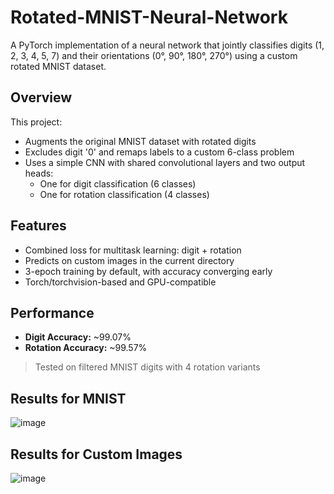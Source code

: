 # Rotated-MNIST-Neural-Network
A PyTorch implementation of a neural network that jointly classifies digits (1, 2, 3, 4, 5, 7) and their orientations (0°, 90°, 180°, 270°) using a custom rotated MNIST dataset.

## Overview
This project:
- Augments the original MNIST dataset with rotated digits
- Excludes digit '0' and remaps labels to a custom 6-class problem
- Uses a simple CNN with shared convolutional layers and two output heads:
  - One for digit classification (6 classes)
  - One for rotation classification (4 classes)

## Features
- Combined loss for multitask learning: digit + rotation
- Predicts on custom images in the current directory
- 3-epoch training by default, with accuracy converging early
- Torch/torchvision-based and GPU-compatible

## Performance 
- **Digit Accuracy:** ~99.07%
- **Rotation Accuracy:** ~99.57%
> Tested on filtered MNIST digits with 4 rotation variants

## Results for MNIST
![image](https://github.com/user-attachments/assets/8b236a6c-a2de-4375-b85a-75957ef91fe7)

## Results for Custom Images
![image](https://github.com/user-attachments/assets/fda5f592-fa68-4477-ba4a-8ca64c5a361e)
